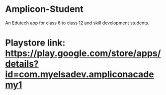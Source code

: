 # Amplicon-Student
An Edutech app for class 6 to class 12 and skill development students. 


# Playstore link: https://play.google.com/store/apps/details?id=com.myelsadev.ampliconacademy1
